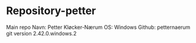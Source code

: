# Repository-petter
Main repo
Navn: Petter Kløcker-Nærum
OS: Windows
Github: petternaerum
git version 2.42.0.windows.2